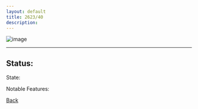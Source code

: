 ```yaml
---
layout: default
title: 2623/40
description: 
---
```

![image]()

* * *

## Status: 

State: 

Notable Features: 

[Back](/./forest/bunker.html)
